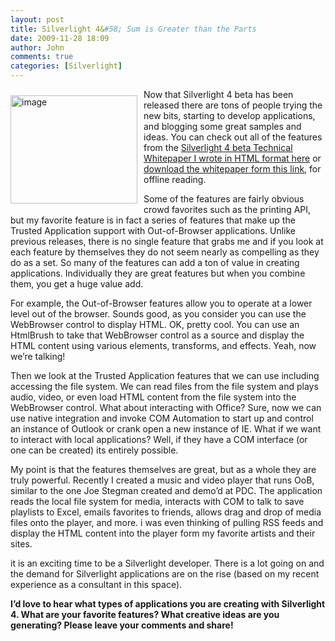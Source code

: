 ```yaml
---
layout: post
title: Silverlight 4&#58; Sum is Greater than the Parts
date: 2009-11-28 18:09
author: John
comments: true
categories: [Silverlight]
---
```

<p><img style="border-bottom: 0px; border-left: 0px; margin: 10px 10px 10px 0px; display: inline; border-top: 0px; border-right: 0px" title="image" border="0" alt="image" align="left" src="/wp-content/uploads/files/media/image/WindowsLiveWriter/Silverlight4SumisGreaterthantheParts_D53A/image_3.png" width="203" height="173" /> Now that Silverlight 4 beta has been released there are tons of people trying the new bits, starting to develop applications, and blogging some great samples and ideas. You can check out all of the features from the <a href="http://channel9.msdn.com/learn/courses/Silverlight4/Overview/Overview/Default.aspx?wa=wsignin1.0">Silverlight 4 beta Technical Whitepaper I wrote in HTML format here</a> or <a href="http://ecn.channel9.msdn.com/o9/learn/Silverlight4/Labs/Overview/WhatsNewInSilverlight4.docx">download the whitepaper form this link</a>, for offline reading.</p>  <p>Some of the features are fairly obvious crowd favorites such as the printing API, but my favorite feature is in fact a series of features that make up the Trusted Application support with Out-of-Browser applications. Unlike previous releases, there is no single feature that grabs me and if you look at each feature by themselves they do not seem nearly as compelling as they do as a set. So many of the features can add a ton of value in creating applications. Individually they are great features but when you combine them, you get a huge value add.</p>  <p>For example, the Out-of-Browser features allow you to operate at a lower level out of the browser. Sounds good, as you consider you can use the WebBrowser control to display HTML. OK, pretty cool. You can use an HtmlBrush to take that WebBrowser control as a source and display the HTML content using various elements, transforms, and effects. Yeah, now we’re talking!</p>  <p>Then we look at the Trusted Application features that we can use including accessing the file system. We can read files from the file system and plays audio, video, or even load HTML content from the file system into the WebBrowser control. What about interacting with Office? Sure, now we can use native integration and invoke COM Automation to start up and control an instance of Outlook or crank open a new instance of IE. What if we want to interact with local applications? Well, if they have a COM interface (or one can be created) its entirely possible. </p>  <p>My point is that the features themselves are great, but as a whole they are truly powerful. Recently I created a music and video player that runs OoB, similar to the one Joe Stegman created and demo’d at PDC. The application reads the local file system for media, interacts with COM to talk to save playlists to Excel, emails favorites to friends, allows drag and drop of media files onto the player, and more. i was even thinking of pulling RSS feeds and display the HTML content into the player form my favorite artists and their sites.</p>  <p>it is an exciting time to be a Silverlight developer. There is a lot going on and the demand for Silverlight applications are on the rise (based on my recent experience as a consultant in this space). </p>  <p><strong>I’d love to hear what types of applications you are creating with Silverlight 4. What are your favorite features? What creative ideas are you generating? Please leave your comments and share!</strong></p>

